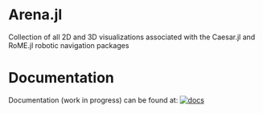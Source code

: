 # Arena.jl
Collection of all 2D and 3D visualizations associated with the Caesar.jl and RoME.jl robotic navigation packages


# Documentation

Documentation (work in progress) can be found at:
[![docs](https://img.shields.io/badge/docs-latest-blue.svg)](https://dehann.github.io/Arena.jl/latest/)
